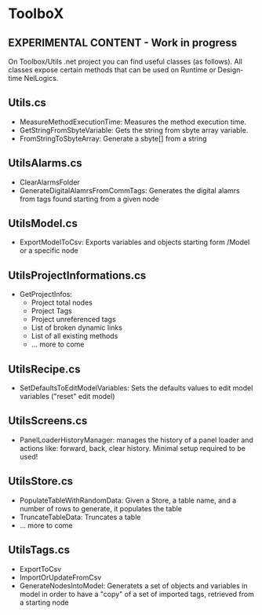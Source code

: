 # ToolboX

## EXPERIMENTAL CONTENT - Work in progress

On Toolbox/Utils .net project you can find useful classes (as follows).
All classes expose certain methods that can be used on Runtime or Design-time NelLogics.

## Utils.cs
- MeasureMethodExecutionTime: Measures the method execution time.
- GetStringFromSbyteVariable: Gets the string from sbyte array variable.
- FromStringToSbyteArray: Generate a sbyte[] from a string

## UtilsAlarms.cs
- ClearAlarmsFolder
- GenerateDigitalAlamrsFromCommTags: Generates the digital alamrs from tags found starting from a given node

## UtilsModel.cs
- ExportModelToCsv: Exports variables and objects starting form /Model or a specific node

## UtilsProjectInformations.cs
- GetProjectInfos:
  - Project total nodes
  - Project Tags
  - Project unreferenced tags
  - List of broken dynamic links
  - List of all existing methods
  - ... more to come
 
## UtilsRecipe.cs
- SetDefaultsToEditModelVariables: Sets the defaults values to edit model variables ("reset" edit model)

## UtilsScreens.cs
- PanelLoaderHistoryManager: manages the history of a panel loader and actions like: forward, back, clear history. Minimal setup required to be used!

## UtilsStore.cs
- PopulateTableWithRandomData: Given a Store, a table name, and a number of rows to generate, it populates the table
- TruncateTableData: Truncates a table
- ... more to come

## UtilsTags.cs
- ExportToCsv
- ImportOrUpdateFromCsv
- GenerateNodesIntoModel: Generatets a set of objects and variables in model in order to have a "copy" of a set of imported tags, retrieved from a starting node
